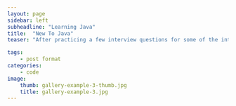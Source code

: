 ```yaml
---
layout: page
sidebar: left
subheadline: "Learning Java"
title:  "New To Java"
teaser: "After practicing a few interview questions for some of the internships I would like to apply to for the Summer, I realized that I needed to fill a huge gap in my knowledge base - algorithms and data structures. I did research on whether or not to take the class through a local community college or to take a Princeton Coursera Course. The difference in price led to choose the latter. The course, however, uses Java as an expository language which means that it is now time to take a few crash courses in Java!"

tags:
    - post format
categories:
    - code
image:
    thumb: gallery-example-3-thumb.jpg
    title: gallery-example-3.jpg
---
```




